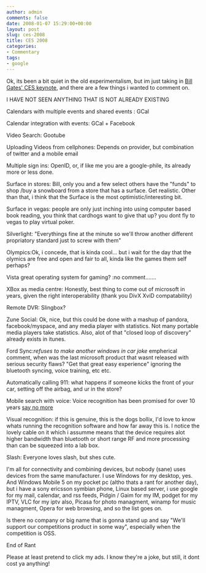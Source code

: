 ```yaml
---
author: admin
comments: false
date: 2008-01-07 15:29:00+00:00
layout: post
slug: ces-2008
title: CES 2008
categories:
- Commentary
tags:
- google
---
```


Ok, its been a bit quiet in the old experimentalism, but im just taking in [Bill Gates' CES keynote](http://wm.istreamplanet.com/customers/ms/01062008_300.asx), and there are a few things i wanted to comment on.

I HAVE NOT SEEN ANYTHING THAT IS NOT ALREADY EXISTING

Calendars with multiple events and shared events : GCal

Calendar integration with events: GCal + Facebook

Video Search: Gootube

Uploading Videos from cellphones: Depends on provider, but combination of twitter and a mobile email

Multiple sign ins:  OpenID, or, if like me you are a google-phile, its already more or less done.

Surface in stores: Bill, only you and a few select others have the "funds" to shop /buy a snowboard from a store that has a surface. Get realistic. Other than that, i think that the Surface is the most optimistic/interesting bit.

Surface in vegas: people are only just inching into using computer based book reading, you think that cardhogs want to give that up? you dont fly to vegas to play virtual poker.

Silverlight: "Everythings fine at the minute so we'll throw another different propriatory standard just to screw with them"

Olympics:Ok, i concede, that is kinda cool... but i wait for the day that the olymics are free and open and fair to all, kinda like the games them self perhaps?

Vista great operating system for gaming? :no comment.......

XBox as media centre: Honestly, best thing to come out of microsoft in years, given the right interoperability (thank you DivX XviD compatability)

Remote DVR: Slingbox?

Zune Social: Ok, nice, but this could be done with a mashup of pandora, facebook/myspace, and any media player with statistics. Not many portable media players take statistics. Also, alot of that "closed loop of discovery" already exists in itunes.

Ford Sync:*refuses to make another windows in car joke* empherical comment, when was the last microsoft product that wasnt released with serious security flaws? "Get that great easy experience" ignoring the bluetooth syncing, voice training, etc etc.

Automatically calling 911: what happens if someone kicks the front of your car, setting off the airbag, and ur in the store?

Mobile search with voice:  Voice recognition has been promised for over 10 years [say no more](http://www.youtube.com/watch?v=2Y_Jp6PxsSQ)

Visual recognition: if this is genuine, this is the dogs bollix, I'd love to know whats running the recognition software and how far away this is. I notice the lovely cable on it which i assumme means that the device requires alot higher bandwidth than bluetooth or short range RF and more processing than can be squeezed into a lab box.

Slash: Everyone loves slash, but shes cute.

I'm all for connectivity and combining devices, but nobody (sane) uses devices from the same manufacturer. I use Windows for my desktop, yes. And Windows Mobile 5 on my pocket pc (altho thats a rant for another day), but i have a sony ericsson symbian phone, Linux based server, i use google for my mail, calendar, and rss feeds, Pidgin / Gaim for my IM, podget for my IPTV, VLC for my iptv also, Picasa for photo managment, winamp for music managment, Opera for web browsing, and so the list goes on.

Is there no company or big name that is gonna stand up and say "We'll support our competitions product in some way", especially when the competition is OSS.

End of Rant

Please at least pretend to click my ads. I know they're a joke, but still, it dont cost ya anything!
